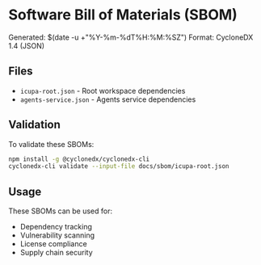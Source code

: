# Software Bill of Materials (SBOM)

Generated: $(date -u +"%Y-%m-%dT%H:%M:%SZ")
Format: CycloneDX 1.4 (JSON)

## Files

- `icupa-root.json` - Root workspace dependencies
- `agents-service.json` - Agents service dependencies

## Validation

To validate these SBOMs:

```bash
npm install -g @cyclonedx/cyclonedx-cli
cyclonedx-cli validate --input-file docs/sbom/icupa-root.json
```

## Usage

These SBOMs can be used for:
- Dependency tracking
- Vulnerability scanning
- License compliance
- Supply chain security

